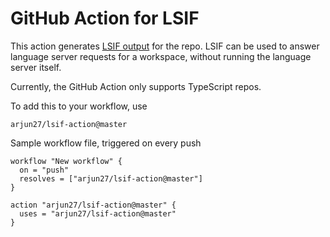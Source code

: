 # GitHub Action for LSIF

This action generates [LSIF output](https://github.com/microsoft/language-server-protocol/blob/master/indexFormat/specification.md) for the repo. LSIF can be used to answer language server requests for a workspace, without running the language server itself.

Currently, the GitHub Action only supports TypeScript repos.

To add this to your workflow, use

```
arjun27/lsif-action@master
```

Sample workflow file, triggered on every push

```
workflow "New workflow" {
  on = "push"
  resolves = ["arjun27/lsif-action@master"]
}

action "arjun27/lsif-action@master" {
  uses = "arjun27/lsif-action@master"
}
```
